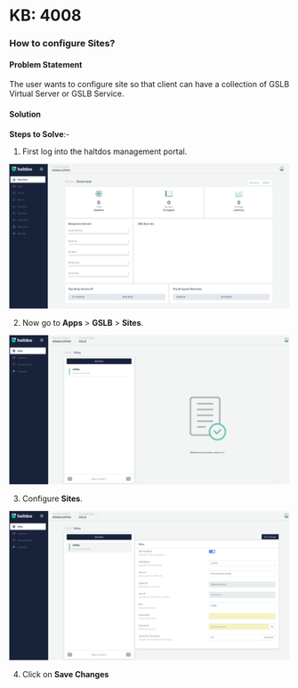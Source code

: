 # KB: 4008

### **How to configure Sites?**  

#### **Problem Statement**

The user wants to configure site so that client can have a collection of GSLB Virtual 
Server or GSLB Service.

#### **Solution**

**Steps to Solve**:-

1. First log into the haltdos management portal.

![kb-4008](/img/gslb/v7/kb/overview_kb_4008_1.png)

2. Now go to **Apps** > **GSLB** > **Sites**. 

![kb-4008](/img/gslb/v7/kb/sites_kb_4008_2.png)

3. Configure **Sites**.

![kb-4008](/img/gslb/v7/kb/sites_kb_4008_3.png)

4. Click on **Save Changes**